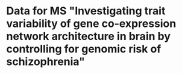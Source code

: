 # Data for MS "Investigating trait variability of gene co-expression network architecture in brain by controlling for genomic risk of schizophrenia"
